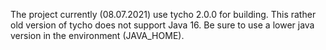 The project currently (08.07.2021) use tycho 2.0.0 for building.
This rather old version of tycho does not support Java 16.
Be sure to use a lower java version in the environment (JAVA_HOME).